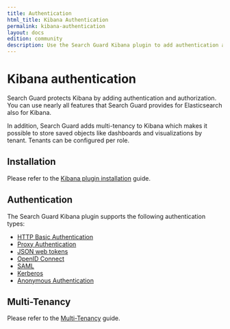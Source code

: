 ```yaml
---
title: Authentication
html_title: Kibana Authentication
permalink: kibana-authentication
layout: docs
edition: community
description: Use the Search Guard Kibana plugin to add authentication and session management to Kibana.
---
```

<!---
Copyright 2022 floragunn GmbH
-->

# Kibana authentication

Search Guard protects Kibana by adding authentication and authorization. You can use nearly all features that Search Guard provides for Elasticsearch also for Kibana.

In addition, Search Guard adds multi-tenancy to Kibana which makes it possible to store saved objects like dashboards and visualizations by tenant. Tenants can be configured per role.

## Installation

Please refer to the [Kibana plugin installation](kibana-plugin-installation) guide.

## Authentication

The Search Guard Kibana plugin supports the following authentication types:

* [HTTP Basic Authentication](kibana-authentication-http-basic)
* [Proxy Authentication](kibana-authentication-anonymous)
* [JSON web tokens](kibana-authentication-jwt)
* [OpenID Connect](kibana-authentication-openid)
* [SAML](kibana-authentication-saml)
* [Kerberos](kibana-authentication-kerberos)
* [Anonymous Authentication](kibana-authentication-anonymous)

## Multi-Tenancy

Please refer to the [Multi-Tenancy](kibana-multi-tenancy) guide.